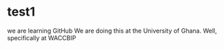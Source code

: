 # test1
we are learning GitHub
We are doing this at the University of Ghana. 
Well, specifically at WACCBIP
